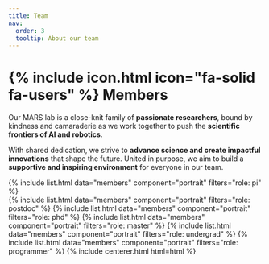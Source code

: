 ```yaml
---
title: Team
nav:
  order: 3
  tooltip: About our team
---
```


# {% include icon.html icon="fa-solid fa-users" %} Members

Our MARS lab is a close-knit family of **passionate researchers**, bound by kindness and camaraderie as we work together to push the **scientific frontiers of AI and robotics**. 

With shared dedication, we strive to **advance science and create impactful innovations** that shape the future. United in purpose, we aim to build a **supportive and inspiring environment** for everyone in our team.

{% include list.html data="members" component="portrait" filters="role: pi" %}
<br>
{% include list.html data="members" component="portrait" filters="role: postdoc" %}
{% include list.html data="members" component="portrait" filters="role: phd" %}
{% include list.html data="members" component="portrait" filters="role: master" %}
{% include list.html data="members" component="portrait" filters="role: undergrad" %}
{% include list.html data="members" component="portrait" filters="role: programmer" %}
{% include centerer.html html=html %}
